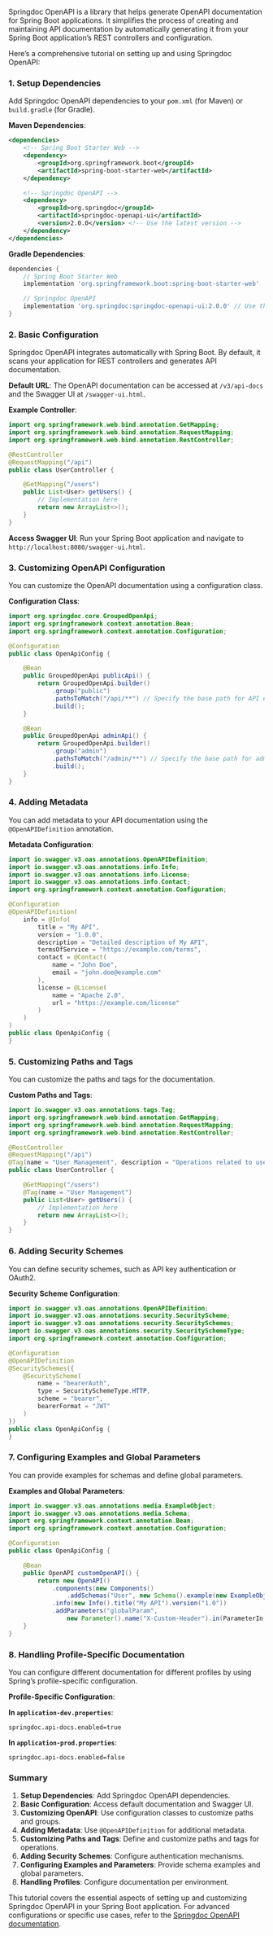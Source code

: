 Springdoc OpenAPI is a library that helps generate OpenAPI documentation for Spring Boot applications. It simplifies the process of creating and maintaining API documentation by automatically generating it from your Spring Boot application’s REST controllers and configuration.

Here’s a comprehensive tutorial on setting up and using Springdoc OpenAPI:

### **1. Setup Dependencies**

Add Springdoc OpenAPI dependencies to your `pom.xml` (for Maven) or `build.gradle` (for Gradle).

**Maven Dependencies**:

```xml
<dependencies>
    <!-- Spring Boot Starter Web -->
    <dependency>
        <groupId>org.springframework.boot</groupId>
        <artifactId>spring-boot-starter-web</artifactId>
    </dependency>

    <!-- Springdoc OpenAPI -->
    <dependency>
        <groupId>org.springdoc</groupId>
        <artifactId>springdoc-openapi-ui</artifactId>
        <version>2.0.0</version> <!-- Use the latest version -->
    </dependency>
</dependencies>
```

**Gradle Dependencies**:

```groovy
dependencies {
    // Spring Boot Starter Web
    implementation 'org.springframework.boot:spring-boot-starter-web'

    // Springdoc OpenAPI
    implementation 'org.springdoc:springdoc-openapi-ui:2.0.0' // Use the latest version
}
```

### **2. Basic Configuration**

Springdoc OpenAPI integrates automatically with Spring Boot. By default, it scans your application for REST controllers and generates API documentation.

**Default URL**: The OpenAPI documentation can be accessed at `/v3/api-docs` and the Swagger UI at `/swagger-ui.html`.

**Example Controller**:

```java
import org.springframework.web.bind.annotation.GetMapping;
import org.springframework.web.bind.annotation.RequestMapping;
import org.springframework.web.bind.annotation.RestController;

@RestController
@RequestMapping("/api")
public class UserController {

    @GetMapping("/users")
    public List<User> getUsers() {
        // Implementation here
        return new ArrayList<>();
    }
}
```

**Access Swagger UI**: Run your Spring Boot application and navigate to `http://localhost:8080/swagger-ui.html`.

### **3. Customizing OpenAPI Configuration**

You can customize the OpenAPI documentation using a configuration class.

**Configuration Class**:

```java
import org.springdoc.core.GroupedOpenApi;
import org.springframework.context.annotation.Bean;
import org.springframework.context.annotation.Configuration;

@Configuration
public class OpenApiConfig {

    @Bean
    public GroupedOpenApi publicApi() {
        return GroupedOpenApi.builder()
            .group("public")
            .pathsToMatch("/api/**") // Specify the base path for API endpoints
            .build();
    }

    @Bean
    public GroupedOpenApi adminApi() {
        return GroupedOpenApi.builder()
            .group("admin")
            .pathsToMatch("/admin/**") // Specify the base path for admin endpoints
            .build();
    }
}
```

### **4. Adding Metadata**

You can add metadata to your API documentation using the `@OpenAPIDefinition` annotation.

**Metadata Configuration**:

```java
import io.swagger.v3.oas.annotations.OpenAPIDefinition;
import io.swagger.v3.oas.annotations.info.Info;
import io.swagger.v3.oas.annotations.info.License;
import io.swagger.v3.oas.annotations.info.Contact;
import org.springframework.context.annotation.Configuration;

@Configuration
@OpenAPIDefinition(
    info = @Info(
        title = "My API",
        version = "1.0.0",
        description = "Detailed description of My API",
        termsOfService = "https://example.com/terms",
        contact = @Contact(
            name = "John Doe",
            email = "john.doe@example.com"
        ),
        license = @License(
            name = "Apache 2.0",
            url = "https://example.com/license"
        )
    )
)
public class OpenApiConfig {
}
```

### **5. Customizing Paths and Tags**

You can customize the paths and tags for the documentation.

**Custom Paths and Tags**:

```java
import io.swagger.v3.oas.annotations.tags.Tag;
import org.springframework.web.bind.annotation.GetMapping;
import org.springframework.web.bind.annotation.RequestMapping;
import org.springframework.web.bind.annotation.RestController;

@RestController
@RequestMapping("/api")
@Tag(name = "User Management", description = "Operations related to user management")
public class UserController {

    @GetMapping("/users")
    @Tag(name = "User Management")
    public List<User> getUsers() {
        // Implementation here
        return new ArrayList<>();
    }
}
```

### **6. Adding Security Schemes**

You can define security schemes, such as API key authentication or OAuth2.

**Security Scheme Configuration**:

```java
import io.swagger.v3.oas.annotations.OpenAPIDefinition;
import io.swagger.v3.oas.annotations.security.SecurityScheme;
import io.swagger.v3.oas.annotations.security.SecuritySchemes;
import io.swagger.v3.oas.annotations.security.SecuritySchemeType;
import org.springframework.context.annotation.Configuration;

@Configuration
@OpenAPIDefinition
@SecuritySchemes({
    @SecurityScheme(
        name = "bearerAuth",
        type = SecuritySchemeType.HTTP,
        scheme = "bearer",
        bearerFormat = "JWT"
    )
})
public class OpenApiConfig {
}
```

### **7. Configuring Examples and Global Parameters**

You can provide examples for schemas and define global parameters.

**Examples and Global Parameters**:

```java
import io.swagger.v3.oas.annotations.media.ExampleObject;
import io.swagger.v3.oas.annotations.media.Schema;
import org.springframework.context.annotation.Bean;
import org.springframework.context.annotation.Configuration;

@Configuration
public class OpenApiConfig {

    @Bean
    public OpenAPI customOpenAPI() {
        return new OpenAPI()
            .components(new Components()
                .addSchemas("User", new Schema().example(new ExampleObject().value("{\"name\": \"John Doe\"}"))))
            .info(new Info().title("My API").version("1.0"))
            .addParameters("globalParam",
                new Parameter().name("X-Custom-Header").in(ParameterIn.HEADER).required(true));
    }
}
```

### **8. Handling Profile-Specific Documentation**

You can configure different documentation for different profiles by using Spring’s profile-specific configuration.

**Profile-Specific Configuration**:

**In `application-dev.properties`**:

```properties
springdoc.api-docs.enabled=true
```

**In `application-prod.properties`**:

```properties
springdoc.api-docs.enabled=false
```

### **Summary**

1. **Setup Dependencies**: Add Springdoc OpenAPI dependencies.
2. **Basic Configuration**: Access default documentation and Swagger UI.
3. **Customizing OpenAPI**: Use configuration classes to customize paths and groups.
4. **Adding Metadata**: Use `@OpenAPIDefinition` for additional metadata.
5. **Customizing Paths and Tags**: Define and customize paths and tags for operations.
6. **Adding Security Schemes**: Configure authentication mechanisms.
7. **Configuring Examples and Parameters**: Provide schema examples and global parameters.
8. **Handling Profiles**: Configure documentation per environment.

This tutorial covers the essential aspects of setting up and customizing Springdoc OpenAPI in your Spring Boot application. For advanced configurations or specific use cases, refer to the [Springdoc OpenAPI documentation](https://springdoc.org).